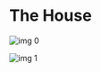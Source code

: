 # The House

![img 0](https://fanart.tv/fanart/movies/345914/moviethumb/the-house-59fc80adacb6c.jpg)

![img 1](https://i.imgur.com/JtEQEs0.png)

